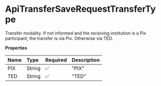 # ApiTransferSaveRequestTransferType

Transfer modality. If not informed and the receiving institution is a Pix participant, the transfer is via Pix. Otherwise via TED.

**Properties**

| Name | Type   | Required | Description |
| :--- | :----- | :------- | :---------- |
| PIX  | String | ✅       | "PIX"       |
| TED  | String | ✅       | "TED"       |

<!-- This file was generated by liblab | https://liblab.com/ -->
